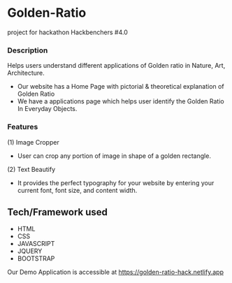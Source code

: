 # Golden-Ratio
project for hackathon Hackbenchers #4.0

### Description
Helps users understand different applications of Golden ratio in Nature, Art, Architecture.

+ Our website has a Home Page with pictorial & theoretical explanation of Golden Ratio
+ We have a applications page which helps user identify the Golden Ratio In Everyday Objects.

### Features
(1) Image Cropper
 + User can crop any portion of image in shape of a golden rectangle.

(2) Text Beautify
 + It provides the perfect typography for your website by entering your current font, font size, and content width.

## Tech/Framework used
+ HTML
+ CSS
+ JAVASCRIPT
+ JQUERY
+ BOOTSTRAP


Our Demo Application is accessible at https://golden-ratio-hack.netlify.app
